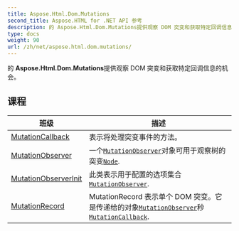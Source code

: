 ```yaml
---
title: Aspose.Html.Dom.Mutations
second_title: Aspose.HTML for .NET API 参考
description: 的 Aspose.Html.Dom.Mutations提供观察 DOM 突变和获取特定回调信息的机会
type: docs
weight: 90
url: /zh/net/aspose.html.dom.mutations/
---
```

的 **Aspose.Html.Dom.Mutations**提供观察 DOM 突变和获取特定回调信息的机会。

## 课程

| 班级 | 描述 |
| --- | --- |
| [MutationCallback](./mutationcallback/) | 表示将处理突变事件的方法。 |
| [MutationObserver](./mutationobserver/) | 一个[`MutationObserver`](../aspose.html.dom.mutations/mutationobserver/)对象可用于观察树的突变[`Node`](../aspose.html.dom/node/). |
| [MutationObserverInit](./mutationobserverinit/) | 此类表示用于配置的选项集合[`MutationObserver`](../aspose.html.dom.mutations/mutationobserver/). |
| [MutationRecord](./mutationrecord/) | MutationRecord 表示单个 DOM 突变。它是传递给的对象[`MutationObserver`](../aspose.html.dom.mutations/mutationobserver/)秒[`MutationCallback`](../aspose.html.dom.mutations/mutationcallback/). |


